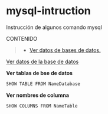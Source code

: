 # mysql-intruction

Instrucción de algunos comando mysql

CONTENIDO

> * [Ver datos de bases de datos.](https://)

[Ver datos de la base de datos](https://)


**Ver tablas de bse de datos**

```apache
SHOW TABLE FROM NameDatabase
```


**Ver nombres de columna**

```apache
SHOW COLUMNS FROM NameTable
```
